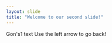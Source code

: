 ```yaml
---
layout: slide
title: "Welcome to our second slide!"
---
```

Gon's1 text
Use the left arrow to go back!
